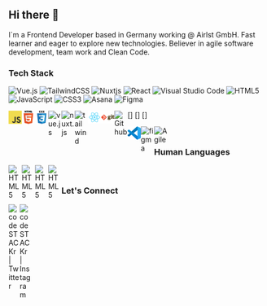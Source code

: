 
## Hi there 👋
 

I`m a Frontend Developer based in Germany working @ Airlst GmbH. Fast learner and eager to explore new technologies. Believer in agile software development, team work and Clean Code.





###  Tech Stack

![Vue.js](https://img.shields.io/badge/vuejs-%2335495e.svg?style=for-the-badge&logo=vuedotjs&logoColor=%234FC08D)
![TailwindCSS](https://img.shields.io/badge/tailwindcss-%2338B2AC.svg?style=for-the-badge&logo=tailwind-css&logoColor=white)
![Nuxtjs](https://img.shields.io/badge/Nuxt-002E3B?style=for-the-badge&logo=nuxtdotjs&logoColor=#00DC82)
![React](https://img.shields.io/badge/react-%2320232a.svg?style=for-the-badge&logo=react&logoColor=%2361DAFB)
![Visual Studio Code](https://img.shields.io/badge/Visual%20Studio%20Code-0078d7.svg?style=for-the-badge&logo=visual-studio-code&logoColor=white)
![HTML5](https://img.shields.io/badge/html5-%23E34F26.svg?style=for-the-badge&logo=html5&logoColor=white)
![JavaScript](https://img.shields.io/badge/javascript-%23323330.svg?style=for-the-badge&logo=javascript&logoColor=%23F7DF1E)
![CSS3](https://img.shields.io/badge/css3-%231572B6.svg?style=for-the-badge&logo=css3&logoColor=white)
![Asana](https://a11ybadges.com/badge?logo=asana)
	![Figma](https://img.shields.io/badge/figma-%23F24E1E.svg?style=for-the-badge&logo=figma&logoColor=white)

[<img align="left" alt="JavaScript" width="26px" src="https://raw.githubusercontent.com/github/explore/80688e429a7d4ef2fca1e82350fe8e3517d3494d/topics/javascript/javascript.png" />][jsplaylist]
[<img align="left" alt="HTML5" width="26px" src="https://raw.githubusercontent.com/github/explore/80688e429a7d4ef2fca1e82350fe8e3517d3494d/topics/html/html.png" />][webdevplaylist]
[<img align="left" alt="CSS3" width="26px" src="https://raw.githubusercontent.com/github/explore/80688e429a7d4ef2fca1e82350fe8e3517d3494d/topics/css/css.png" />][cssplaylist]
[<img align="left" alt="vue.js" width="26px" src="https://i2.wp.com/www.onasus.com/wp-content/uploads/2018/04/vuejs-javascript-framework.jpg?fit=544%2C550&ssl=1" />]
[<img align="left" alt="nuxt.js" width="26px" src="https://upload.wikimedia.org/wikipedia/commons/4/45/NuxtJS_Logo.png" />]
[<img align="left" alt="tailwind" width="26px" src="https://upload.wikimedia.org/wikipedia/commons/thumb/d/d5/Tailwind_CSS_Logo.svg/2048px-Tailwind_CSS_Logo.svg.png" />][tailwind]
[<img align="left" alt="React" width="26px" src="https://raw.githubusercontent.com/github/explore/80688e429a7d4ef2fca1e82350fe8e3517d3494d/topics/react/react.png" />][reactplaylist]
[<img align="left" alt="Git" width="26px" src="https://raw.githubusercontent.com/github/explore/80688e429a7d4ef2fca1e82350fe8e3517d3494d/topics/git/git.png" />][webdevplaylist]
[<img align="left" alt="Github" width="26px" src="https://github.githubassets.com/images/modules/logos_page/GitHub-Mark.png" />]

[<img align="left" alt="Visual Studio Code" width="26px" src="https://raw.githubusercontent.com/github/explore/80688e429a7d4ef2fca1e82350fe8e3517d3494d/topics/visual-studio-code/visual-studio-code.png" />][webdevplaylist]
[<img align="left" alt="figma" width="26px" src="https://cdn.freebiesupply.com/logos/thumbs/2x/figma-1-logo.png" />][figma]
[<img align="left" alt="Agile" width="26px" src="https://content.intland.com/hubfs/Imported_Blog_Media/Dark-Agile-Manifesto-Anti-Agile-Manifesto-Intland-Software-336x336.png" />][agile]




<br />



###  Human Languages
<img align="left" alt="HTML5" width="26px" src="https://cdn-icons-png.flaticon.com/512/197/197374.png" />
<img align="left" alt="HTML5" width="26px" src="https://cdn-icons-png.flaticon.com/512/197/197571.png" />
<img align="left" alt="HTML5" width="26px" src="https://cdn-icons-png.flaticon.com/512/197/197593.png" />
<img align="left" alt="HTML5" width="26px" src="https://cdn-icons-png.flaticon.com/512/197/197626.png" />

<br />

###  Let's Connect


[<img align="left" alt="codeSTACKr | Twitter" width="22px" src="https://cdn.jsdelivr.net/npm/simple-icons@v3/icons/twitter.svg" />][twitter]
[<img align="left" alt="codeSTACKr | Instagram" width="22px" src="https://cdn.jsdelivr.net/npm/simple-icons@v3/icons/instagram.svg" />][instagram]

<br />


<br />
<br />

[website]: https://extension.ucsd.edu/courses-and-programs/front-end-development
[theCollabLab]: https://the-collab-lab.codes/developers/
[smartShoppingList]: https://tcl-44-smart-shopping-list.web.app/list
[Certificate]: https://extension.ucsd.edu/courses-and-programs/front-end-development
[twitter]: https://twitter.com/JimeblueMiguez
[instagram]: https://instagram.com/jimeblue
[webdevplaylist]: https://www.youtube.com/playlist?list=PLkwxH9e_vrAJ0WbEsFA9W3I1W-g_BTsbt
[jsplaylist]: https://www.youtube.com/playlist?list=PLkwxH9e_vrALRJKu7wfXby3MKeflhTu6B
[cssplaylist]: https://www.youtube.com/playlist?list=PLkwxH9e_vrALSdvZuEh6gqQdmDoDIoqz4
[reactplaylist]: https://www.youtube.com/playlist?list=PLkwxH9e_vrAK4TdffpxKY3QGyHCpxFcQ0
[figma]: https://www.figma.com/
[agile]: https://www.atlassian.com/agile
[clickup]: https://clickup.com/onboarding?fp_ref=48cb1&gclid=CjwKCAjwp_GJBhBmEiwALWBQk22X9qelmXPMAEOHt7w5xjHzcEqgXvre5eFVrUc1OSrORVXXzE8QMxoCDrkQAvD_BwE
[tailwind]: https://tailwindcss.com/
[jquery]: https://jquery.com/
[materialUI]: https://mui.com/
<br />




